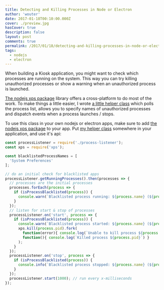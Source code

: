 ```yaml
---
title: Detecting and Killing Processes in Node or Electron
author: 'wouter'
date: 2017-01-18T00:10:00.000Z
cover: ./preview.jpg
hasCover: true
description: false
layout: post
comments: true
permalink: /2017/01/18/detecting-and-killing-processes-in-node-or-electron/
tags:
  - nodejs
  - electron
---
```

When building a Kiosk application, you might want to check which processes are running on the system. This way you can try killing unauthorized processes or show a warning when an unauthorized process is launched.

[The nodejs xps package](https://www.npmjs.com/package/xps) library offers a cross-platform to do most of the work. To make things a little easier, I wrote [a little helper class](https://gist.github.com/wouterverweirder/a2f2253279bc2db61d2b5fe8c59b2183) which polls the process list, allows you to specify names of unauthorized processes and dispatch events when a process launches / stops.

To use this class in your own nodejs or electron apps, make sure to add [the nodejs xps package](https://www.npmjs.com/package/xps) to your app. Put [my helper class](https://gist.github.com/wouterverweirder/a2f2253279bc2db61d2b5fe8c59b2183) somewhere in your application, and use it's api:

```javascript
const processListener = require('./process-listener');
const xps = require('xps');

const blacklistedProcessNames = [
  'System Preferences'
];

// do an initial check for blacklisted apps
processListener.getRunningProcesses().then(processes => {
  // processes are the initial processes
  processes.forEach(process => {
    if (isProcessBlacklisted(process)) {
      console.warn(`Blacklisted process running: ${process.name} (${process.pid})`);
    }
  });
  // listen for start & stop of processes
  processListener.on('start', process => {
    if (isProcessBlacklisted(process)) {
      console.warn(`Blacklisted process started: ${process.name} (${process.pid})`);
      xps.kill(process.pid).fork(
        function(error){ console.log(`Unable to kill process ${process.pid}`) },
        function(){ console.log(`Killed process ${process.pid}`) }
      );
    }
  });
  processListener.on('stop', process => {
    if (isProcessBlacklisted(process)) {
      console.info(`Blacklisted process stopped: ${process.name} (${process.pid})`);
    }
  });
  processListener.start(1000); // run every x-milliseconds
});
```